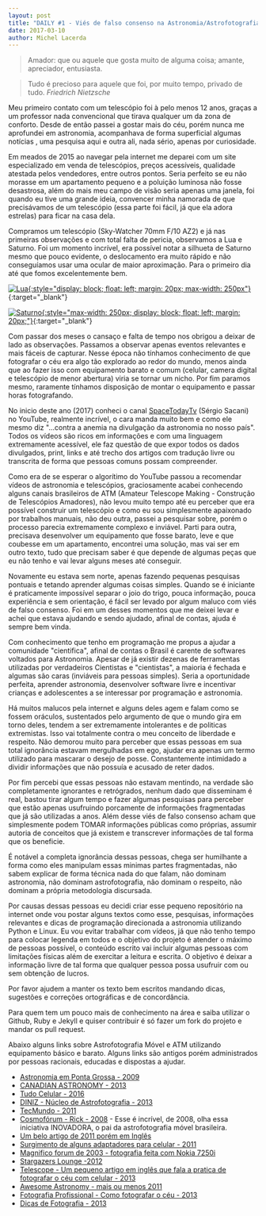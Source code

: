 ```yaml
---
layout: post
title: "DAILY #1 - Viés de falso consenso na Astronomia/Astrofotografia Amadora"
date: 2017-03-10
author: Michel Lacerda
---
```



> Amador: que ou aquele que gosta muito de alguma coisa; amante, apreciador, entusiasta.

> Tudo é precioso para aquele que foi, por muito tempo, privado de tudo.
> _Friedrich Nietzsche_


Meu primeiro contato com um telescópio foi à pelo menos 12 anos, graças a um professor nada convencional que tirava qualquer um da zona de conforto. Desde de então passei a gostar mais do céu, porém nunca me aprofundei em astronomia, acompanhava de forma superficial algumas notícias , uma pesquisa aqui e outra ali, nada sério, apenas por curiosidade.

Em meados de 2015 ao navegar pela internet me deparei com um site especializado em venda de telescópios, preços acessíveis, qualidade atestada pelos vendedores, entre outros pontos. Seria perfeito se eu não morasse em um apartamento pequeno e a poluição luminosa não fosse desastrosa, além do mais meu campo de visão seria apenas uma janela, foi quando eu tive uma grande ideia, convencer minha namorada de que precisávamos de um telescópio (essa parte foi fácil, já que ela adora estrelas) para ficar na casa dela. 

Compramos um telescópio (Sky-Watcher 70mm F/10 AZ2) e já nas primeiras observações e com total falta de pericia, observamos a Lua e Saturno. Foi um momento incrível, era possível notar a silhueta de Saturno mesmo que pouco evidente, o deslocamento era muito rápido e não conseguíamos usar uma ocular de maior aproximação. Para o primeiro dia até que fomos excelentemente bem.

[![Lua](/astronomia/imgs/IMG_20150629_213125.png){:style="display: block; float: left; margin: 20px; max-width: 250px"}](https://raw.githubusercontent.com/MichelLacerda/astronomia/master/imgs/IMG_20150629_213125.png){:target="_blank"}

[![Saturno](/astronomia/imgs/IMG-20150630-WA0003.png){:style="max-width: 250px; display: block; float: left; margin: 20px;"}](https://raw.githubusercontent.com/MichelLacerda/astronomia/master/imgs/IMG-20150630-WA0003.png){:target="_blank"}

Com passar dos meses o cansaço e falta de tempo nos obrigou a deixar de lado as observações. Passamos a observar apenas eventos relevantes e mais fáceis de capturar. Nesse época não tínhamos conhecimento de que fotografar o céu era algo tão explorado ao redor do mundo, menos ainda que ao fazer isso com equipamento barato e comum (celular, camera digital e telescópio de menor abertura) viria se tornar um nicho. Por fim paramos mesmo, raramente tínhamos disposição de montar o equipamento e passar horas fotografando.

No inicio deste ano (2017) conheci o canal [SpaceTodayTv](https://www.youtube.com/channel/UC_Fk7hHbl7vv_7K8tYqJd5A) (Sérgio Sacani) no YouTube, realmente incrível, o cara manda muito bem e como ele mesmo diz "...contra a anemia na divulgação da astronomia no nosso país". Todos os vídeos são ricos em informações e com uma linguagem extremamente acessível, ele faz questão de que expor todos os dados divulgados, print, links e até trecho dos artigos com tradução livre ou transcrita de forma que pessoas comuns possam compreender.

Como era de se esperar o algorítimo do YouTube passou a recomendar vídeos de astronomia e telescópios, graciosamente acabei conhecendo alguns canais brasileiros de ATM (Amateur Telescope Making - Construção de Telescópios Amadores), não levou muito tempo até eu perceber que era possível construir um telescópio e como eu sou simplesmente apaixonado por trabalhos manuais, não deu outra, passei a pesquisar sobre, porém o processo parecia extremamente complexo e inviável. Parti para outra, precisava desenvolver um equipamento que fosse barato, leve e que coubesse em um apartamento, encontrei uma solução, mas vai ser em outro texto, tudo que precisam saber é que depende de algumas peças que eu não tenho e vai levar alguns meses até conseguir.

Novamente eu estava sem norte, apenas fazendo pequenas pesquisas pontuais e tetando aprender algumas coisas simples. Quando se é iniciante é praticamente impossível separar o joio do trigo, pouca informação, pouca experiência e sem orientação, é fácil ser levado por algum maluco com viés de falso consenso. Foi em um desses momentos que me deixei levar e achei que estava ajudando e sendo ajudado, afinal de contas, ajuda é sempre bem vinda.

Com conhecimento que tenho em programação me propus a ajudar a comunidade "cientifica", afinal de contas o Brasil é carente de softwares voltados para Astronomia. Apesar de já existir dezenas de ferramentas utilizadas por verdadeiros Cientistas e "cientistas", a maioria é fechada e algumas são caras (inviáveis para pessoas simples). Seria a oportunidade perfeita, aprender astronomia, desenvolver software livre e incentivar crianças e adolescentes a se interessar por programação e astronomia.

Há muitos malucos pela internet e alguns deles agem e falam como se fossem oráculos, sustentados pelo argumento de que o mundo gira em torno deles, tendem a ser extremamente intolerantes e de politicas extremistas. Isso vai totalmente contra o meu conceito de liberdade e respeito. Não demorou muito para perceber que essas pessoas em sua total ignorância estavam mergulhadas em ego, ajudar era apenas um termo utilizado para mascarar o desejo de posse. Constantemente intimidado a dividir informações que não possuía e acusado de reter dados.

Por fim percebi que essas pessoas não estavam mentindo, na verdade são completamente ignorantes e retrógrados, nenhum dado que disseminam é real, bastou tirar algum tempo e fazer algumas pesquisas para perceber que estão apenas usufruindo porcamente de informações fragmentadas que já são utilizadas a anos. Além desse viés de falso consenso acham que simplesmente podem TOMAR informações públicas como próprias, assumir autoria de conceitos que já existem e transcrever informações de tal forma que os beneficie.

É notável a completa ignorância dessas pessoas, chega ser humilhante a forma como eles manipulam essas minimas partes fragmentadas, não sabem explicar de forma técnica nada do que falam, não dominam astronomia, não dominam astrofotografia, não dominam o respeito, não dominam a própria metodologia discursada.

Por causas dessas pessoas eu decidi criar esse pequeno repositório na internet onde vou postar alguns textos como esse, pesquisas, informações relevantes e dicas de programação direcionada a astronomia utilizando Python e Linux. Eu vou evitar trabalhar com vídeos, já que não tenho tempo para colocar legenda em todos e o objetivo do projeto é atender o máximo de pessoas possível, o conteúdo escrito vai incluir algumas pessoas com limitações físicas além de exercitar a leitura e escrita. O objetivo é deixar a informação livre de tal forma que qualquer pessoa possa usufruir com ou sem obtenção de lucros. 

Por favor ajudem a manter os texto bem escritos mandando dicas, sugestões e correções ortográficas e de concordância.

Para quem tem um pouco mais de conhecimento na área e saiba utilizar o Github, Ruby e Jekyll e quiser contribuir é só fazer um fork do projeto e mandar os pull request.

Abaixo alguns links sobre Astrofotografia Móvel e ATM utilizando equipamento básico e barato. Alguns links são antigos porém administrados por pessoas racionais, educadas e dispostas a ajudar.

* [Astronomia em Ponta Grossa - 2009](https://astronomiapg.wordpress.com/)
* [CANADIAN ASTRONOMY - 2013](https://canadianastronomy.wordpress.com/2013/03/04/smartphone-astrophotography-how-to-photograph-the-moon-planets-with-your-phone/)
* [Tudo Celular - 2016](http://www.tudocelular.com/android/noticias/n65696/camera-lg-g4.html)
* [DINIZ - Núcleo de Astrofotografia - 2013](http://gaea-diniz.blogspot.com.br/2013/08/o-celular-e-o-ceu.html)
* [TecMundo - 2011](https://www.tecmundo.com.br/fotografia-e-design/14843-como-fotografar-ceus-estrelados.htm)
* [Cosmofórum - Rick - 2008](http://cosmobrain.com.br/cosmoforum/viewtopic.php?t=3543) - Esse é incrível, de 2008, olha essa iniciativa INOVADORA, o pai da astrofotografia móvel brasileira.
* [Um belo artigo de 2011 porém em Inglês](http://www.nytimes.com/2011/04/10/business/10novel.html?_r=1&ref=business)
* [Surgimento de alguns adaptadores para celular - 2011](http://www.weasner.com/etx/reviews/2011/mx-1_iphone_adapter/mx-1_iphone_adapter.html)
* [Magnifico forum de 2003 - fotografia feita com Nokia 7250i](http://www.weasner.com/etx/astrophotography/cellphones.html)
* [Stargazers Lounge -2012](https://stargazerslounge.com/topic/153781-cell-phone-astrophotography/)
* [Telescope - Um pequeno artigo em inglês que fala a pratica de fotografar o céu com celular - 2013](http://www.telescope.com/Articles/Equipment/Accessories/Whats-Hot-Astrophotography-With-Your-Cell-Phone/pc/9/c/192/sc/196/p/102897.uts)
* [Awesome Astronomy - mais ou menos 2011](https://www.awesomeastronomy.com/tutorials/planetary-imaging/54-smartphone-astrophotography-how-to-photograph-the-moon-planets-with-your-phone)
* [Fotografia Profissional - Como fotografar o céu - 2013](http://www.fotografiaprofissional.org/como-fotografar-estrelas/)
* [Dicas de Fotografia - 2013](http://www.dicasdefotografia.com.br/fotografia-noturna-como-fazer-fotos-do-ceu-estrelado/)
